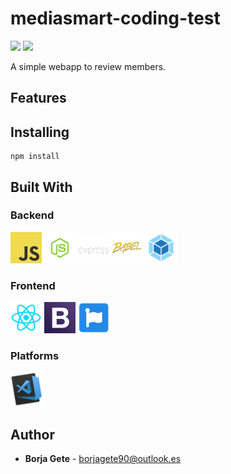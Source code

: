 # mediasmart-coding-test

![](https://img.shields.io/badge/Maintained-Yes-green.svg)
![](https://img.shields.io/badge/Status-In_Progress-blue.svg)

A simple webapp to review members.

## Features

## Installing
```
npm install
```

## Built With
### Backend
<a href="https://www.javascript.com/"><img src="https://raw.githubusercontent.com/BorjaG90/media/master/img/logos/javascript.jpeg" width=50 alt="JavaScript"></a>
<a href="https://nodejs.org/es/"><img src="https://raw.githubusercontent.com/BorjaG90/media/master/img/logos/nodejs.png" width=50 alt="NodeJS"></a>
<a href="https://expressjs.com/es/"><img src="https://raw.githubusercontent.com/BorjaG90/media/master/img/logos/expressJS.png" width=50 alt="Express"></a>
<a href="https://babeljs.io/"><img src="https://raw.githubusercontent.com/BorjaG90/media/master/img/logos/babel.png" width=50 alt="Babel"></a>
<a href="https://webpack.js.org/"><img src="https://raw.githubusercontent.com/BorjaG90/media/master/img/logos/webpack.png" width=50 alt="Webpack"></a>

### Frontend
<a href="https://es.reactjs.org/"><img src="https://raw.githubusercontent.com/BorjaG90/media/master/img/logos/reactJs.png" width=50 alt="ReactJS"></a>
<a href="https://getbootstrap.com/"><img src="https://raw.githubusercontent.com/BorjaG90/media/master/img/logos/bootstrap.png" width=50 alt="Bootstrap"></a>
<a href="https://fontawesome.com/"><img src="https://raw.githubusercontent.com/BorjaG90/media/master/img/logos/font_awesome.png" width=50 alt="Font-Awesome"></a>

### Platforms
<a href="https://code.visualstudio.com/"><img src="https://raw.githubusercontent.com/BorjaG90/media/master/img/logos/vscode.png" width=50 alt="VSCode"></a>

## Author
* **Borja Gete** - <borjagete90@outlook.es>